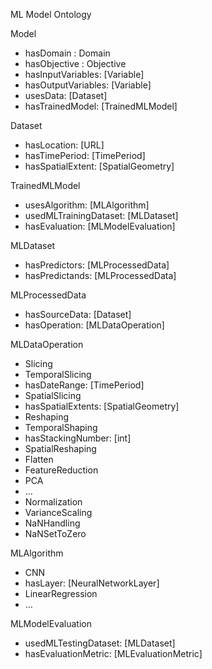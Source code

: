 ML Model Ontology

Model
* hasDomain : Domain
* hasObjective : Objective
* hasInputVariables: [Variable]
* hasOutputVariables: [Variable]
* usesData: [Dataset]
* hasTrainedModel: [TrainedMLModel]
 
Dataset
* hasLocation: [URL]
* hasTimePeriod: [TimePeriod]
* hasSpatialExtent: [SpatialGeometry]
 
TrainedMLModel
* usesAlgorithm: [MLAlgorithm]
* usedMLTrainingDataset: [MLDataset]
* hasEvaluation: [MLModelEvaluation]
 
MLDataset
* hasPredictors: [MLProcessedData]
* hasPredictands: [MLProcessedData]
 
MLProcessedData
* hasSourceData: [Dataset]
* hasOperation: [MLDataOperation]
 
MLDataOperation
* Slicing
 * TemporalSlicing
  * hasDateRange: [TimePeriod]
 * SpatialSlicing
  * hasSpatialExtents: [SpatialGeometry]
 * Reshaping
  * TemporalShaping
   * hasStackingNumber: [int]
  * SpatialReshaping
  * Flatten
 * FeatureReduction
  * PCA
 * …
* Normalization
* VarianceScaling
* NaNHandling
 * NaNSetToZero
 
 
MLAlgorithm
* CNN
* hasLayer: [NeuralNetworkLayer]
* LinearRegression
* …
 
 
MLModelEvaluation
* usedMLTestingDataset: [MLDataset]
* hasEvaluationMetric: [MLEvaluationMetric]

